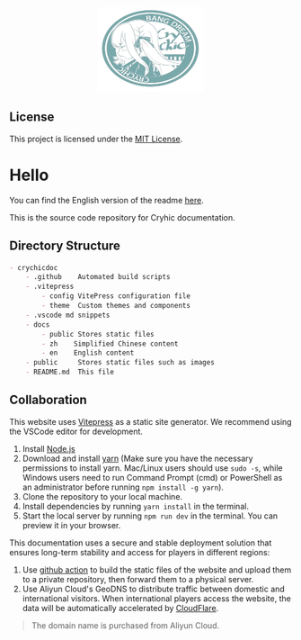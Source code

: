 
<div align="center"><img height="150" src="docs/public/logo.png" width="190"/></div>

## License

This project is licensed under the [MIT License](LICENSE).

# Hello

You can find the English version of the readme [here](/READMEEN.md).

This is the source code repository for Cryhic documentation.

## Directory Structure

```markdown
- crychicdoc
    - .github    Automated build scripts
    - .vitepress
        - config VitePress configuration file
        - theme  Custom themes and components
    - .vscode md snippets
    - docs
        - public Stores static files
        - zh    Simplified Chinese content
        - en    English content
    - public     Stores static files such as images
    - README.md  This file
```

## Collaboration

This website uses [Vitepress](https://vitepress.dev/) as a static site generator. We recommend using the VSCode editor for development.

1. Install [Node.js](https://nodejs.org/en/download/)
2. Download and install [yarn](https://classic.yarnpkg.com/en/docs/install/#windows-stable) (Make sure you have the necessary permissions to install yarn. Mac/Linux users should use `sudo -s`, while Windows users need to run Command Prompt (cmd) or PowerShell as an administrator before running `npm install -g yarn`).
3. Clone the repository to your local machine.
4. Install dependencies by running `yarn install` in the terminal.
5. Start the local server by running `npm run dev` in the terminal. You can preview it in your browser.

This documentation uses a secure and stable deployment solution that ensures long-term stability and access for players in different regions:
1. Use [github action](.github/workflows/build.yaml) to build the static files of the website and upload them to a private repository, then forward them to a physical server.
2. Use Aliyun Cloud's GeoDNS to distribute traffic between domestic and international visitors. When international players access the website, the data will be automatically accelerated by [CloudFlare](https://cloudflare.com/).

> The domain name is purchased from Aliyun Cloud.